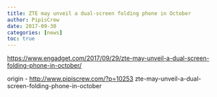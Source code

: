 ```yaml
---
title: ZTE may unveil a dual-screen folding phone in October
author: PipisCrew
date: 2017-09-30
categories: [news]
toc: true
---
```


https://www.engadget.com/2017/09/29/zte-may-unveil-a-dual-screen-folding-phone-in-october/

origin - http://www.pipiscrew.com/?p=10253 zte-may-unveil-a-dual-screen-folding-phone-in-october